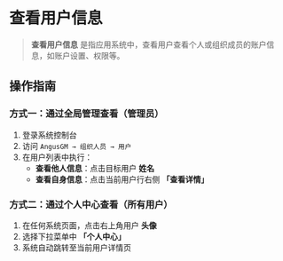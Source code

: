# 查看用户信息

> **查看用户信息** 是指应用系统中，查看用户查看个人或组织成员的账户信息，如账户设置、权限等。

## 操作指南

### 方式一：通过全局管理查看（管理员）
1. 登录系统控制台
2. 访问 `AngusGM → 组织人员 → 用户`
3. 在用户列表中执行：
    - **查看他人信息**：点击目标用户 **姓名**
    - **查看自身信息**：点击当前用户行右侧 **「查看详情」**

### 方式二：通过个人中心查看（所有用户）
1. 在任何系统页面，点击右上角用户 **头像**
2. 选择下拉菜单中 **「个人中心」**
3. 系统自动跳转至当前用户详情页


